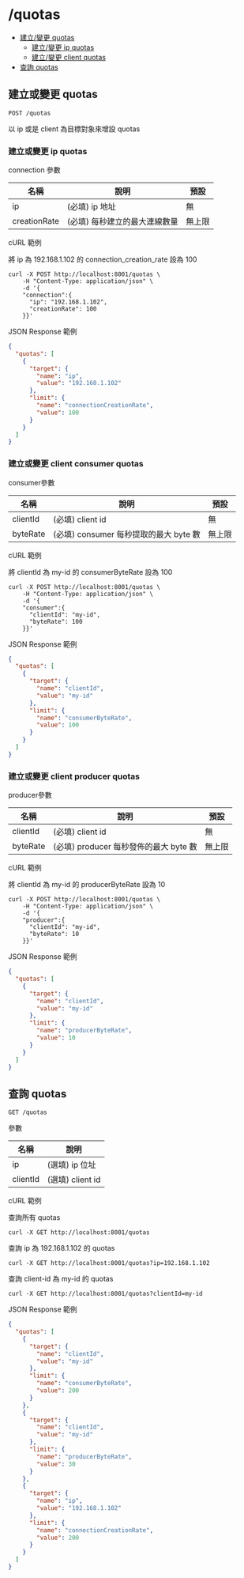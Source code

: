 /quotas
===

- [建立/變更 quotas](#建立或變更-quotas)
  - [建立/變更 ip quotas](#建立或變更-ip-quotas)
  - [建立/變更 client quotas](#建立或變更-client-quotas)
- [查詢 quotas](#查詢-quotas)

## 建立或變更 quotas
```shell
POST /quotas
```
以 ip 或是 client 為目標對象來增設 quotas

### 建立或變更 ip quotas

connection 參數

| 名稱           | 說明               | 預設  |
|--------------|------------------|-----|
| ip           | (必填) ip 地址       | 無   |
| creationRate | (必填) 每秒建立的最大連線數量 | 無上限 |

cURL 範例

將 ip 為 192.168.1.102 的 connection_creation_rate 設為 100
```shell
curl -X POST http://localhost:8001/quotas \
    -H "Content-Type: application/json" \
    -d '{
    "connection":{
      "ip": "192.168.1.102", 
      "creationRate": 100 
    }}' 
```

JSON Response 範例
```json
{
  "quotas": [
    {
      "target": {
        "name": "ip",
        "value": "192.168.1.102"
      },
      "limit": {
        "name": "connectionCreationRate",
        "value": 100
      }
    }
  ]
}
```

### 建立或變更 client consumer quotas
consumer參數

| 名稱       | 說明                           | 預設  |
|----------|------------------------------|-----|
| clientId | (必填) client id               | 無   |
| byteRate | (必填) consumer 每秒提取的最大 byte 數 | 無上限 |

cURL 範例

將 clientId 為 my-id 的 consumerByteRate 設為 100
```shell
curl -X POST http://localhost:8001/quotas \
    -H "Content-Type: application/json" \
    -d '{
    "consumer":{
      "clientId": "my-id", 
      "byteRate": 100
    }}' 
```

JSON Response 範例
```json
{
  "quotas": [
    {
      "target": {
        "name": "clientId",
        "value": "my-id"
      },
      "limit": {
        "name": "consumerByteRate",
        "value": 100
      }
    }
  ]
}
```
### 建立或變更 client producer quotas
producer參數

| 名稱       | 說明                           | 預設  |
|----------|------------------------------|-----|
| clientId | (必填) client id               | 無   |
| byteRate | (必填) producer 每秒發佈的最大 byte 數 | 無上限 |

cURL 範例

將 clientId 為 my-id 的 producerByteRate 設為 10
```shell
curl -X POST http://localhost:8001/quotas \
    -H "Content-Type: application/json" \
    -d '{
    "producer":{
      "clientId": "my-id", 
      "byteRate": 10
    }}' 
```

JSON Response 範例
```json
{
  "quotas": [
    {
      "target": {
        "name": "clientId",
        "value": "my-id"
      },
      "limit": {
        "name": "producerByteRate",
        "value": 10
      }
    }
  ]
}
```

## 查詢 quotas
```shell
GET /quotas
```
參數

| 名稱       | 說明             |
|----------|----------------|
| ip       | (選填) ip 位址     |
| clientId | (選填) client id |

cURL 範例

查詢所有 quotas
```shell
curl -X GET http://localhost:8001/quotas
```

查詢 ip 為 192.168.1.102 的 quotas
```shell
curl -X GET http://localhost:8001/quotas?ip=192.168.1.102
```

查詢 client-id 為 my-id 的 quotas
```shell
curl -X GET http://localhost:8001/quotas?clientId=my-id
```

JSON Response 範例
```json
{
  "quotas": [
    {
      "target": {
        "name": "clientId",
        "value": "my-id"
      },
      "limit": {
        "name": "consumerByteRate",
        "value": 200
      }
    },
    {
      "target": {
        "name": "clientId",
        "value": "my-id"
      },
      "limit": {
        "name": "producerByteRate",
        "value": 30
      }
    },
    {
      "target": {
        "name": "ip",
        "value": "192.168.1.102"
      },
      "limit": {
        "name": "connectionCreationRate",
        "value": 200
      }
    }
  ]
}
```